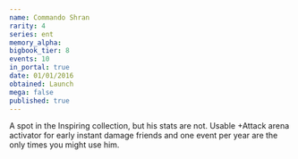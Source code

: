 ```yaml
---
name: Commando Shran
rarity: 4
series: ent
memory_alpha:
bigbook_tier: 8
events: 10
in_portal: true
date: 01/01/2016
obtained: Launch
mega: false
published: true
---
```


A spot in the Inspiring collection, but his stats are not. Usable +Attack arena activator for early instant damage friends and one event per year are the only times you might use him.
